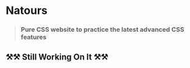 # Natours
> ### Pure CSS website to practice the latest advanced CSS features

## ⚒⚒ Still Working On It ⚒⚒
